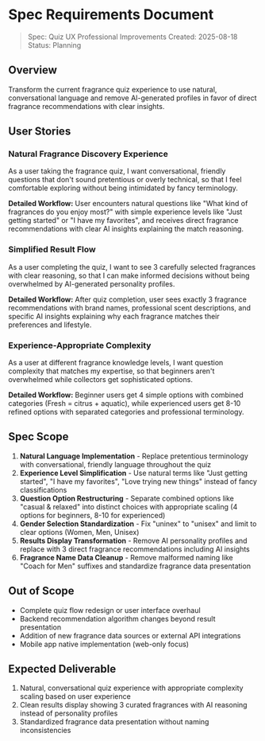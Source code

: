 # Spec Requirements Document

> Spec: Quiz UX Professional Improvements
> Created: 2025-08-18
> Status: Planning

## Overview

Transform the current fragrance quiz experience to use natural, conversational language and remove AI-generated profiles in favor of direct fragrance recommendations with clear insights.

## User Stories

### Natural Fragrance Discovery Experience

As a user taking the fragrance quiz, I want conversational, friendly questions that don't sound pretentious or overly technical, so that I feel comfortable exploring without being intimidated by fancy terminology.

**Detailed Workflow:** User encounters natural questions like "What kind of fragrances do you enjoy most?" with simple experience levels like "Just getting started" or "I have my favorites", and receives direct fragrance recommendations with clear AI insights explaining the match reasoning.

### Simplified Result Flow

As a user completing the quiz, I want to see 3 carefully selected fragrances with clear reasoning, so that I can make informed decisions without being overwhelmed by AI-generated personality profiles.

**Detailed Workflow:** After quiz completion, user sees exactly 3 fragrance recommendations with brand names, professional scent descriptions, and specific AI insights explaining why each fragrance matches their preferences and lifestyle.

### Experience-Appropriate Complexity

As a user at different fragrance knowledge levels, I want question complexity that matches my expertise, so that beginners aren't overwhelmed while collectors get sophisticated options.

**Detailed Workflow:** Beginner users get 4 simple options with combined categories (Fresh = citrus + aquatic), while experienced users get 8-10 refined options with separated categories and professional terminology.

## Spec Scope

1. **Natural Language Implementation** - Replace pretentious terminology with conversational, friendly language throughout the quiz
2. **Experience Level Simplification** - Use natural terms like "Just getting started", "I have my favorites", "Love trying new things" instead of fancy classifications
3. **Question Option Restructuring** - Separate combined options like "casual & relaxed" into distinct choices with appropriate scaling (4 options for beginners, 8-10 for experienced)
4. **Gender Selection Standardization** - Fix "uninex" to "unisex" and limit to clear options (Women, Men, Unisex)
5. **Results Display Transformation** - Remove AI personality profiles and replace with 3 direct fragrance recommendations including AI insights
6. **Fragrance Name Data Cleanup** - Remove malformed naming like "Coach for Men" suffixes and standardize fragrance data presentation

## Out of Scope

- Complete quiz flow redesign or user interface overhaul
- Backend recommendation algorithm changes beyond result presentation
- Addition of new fragrance data sources or external API integrations
- Mobile app native implementation (web-only focus)

## Expected Deliverable

1. Natural, conversational quiz experience with appropriate complexity scaling based on user experience
2. Clean results display showing 3 curated fragrances with AI reasoning instead of personality profiles
3. Standardized fragrance data presentation without naming inconsistencies
